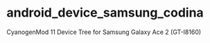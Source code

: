 android_device_samsung_codina
=============================

CyanogenMod 11 Device Tree for Samsung Galaxy Ace 2 (GT-I8160)
